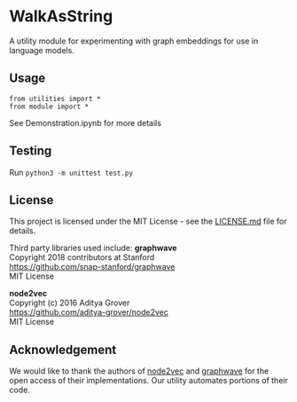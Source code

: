 # WalkAsString

A utility module for experimenting with graph embeddings for use in language models.

## Usage
```
from utilities import *
from module import *
```

See Demonstration.ipynb for more details

## Testing
Run `python3 -m unittest test.py`

## License
This project is licensed under the MIT License - see the [LICENSE.md](LICENSE.md) file for details. <br>

Third party libraries used include:
**graphwave**<br>
    Copyright 2018 contributors at Stanford<br>
    https://github.com/snap-stanford/graphwave<br>
    MIT License<br>

**node2vec**<br>
    Copyright (c) 2016 Aditya Grover<br>
    https://github.com/aditya-grover/node2vec<br>
    MIT License<br>
    
## Acknowledgement
We would like to thank the authors of [node2vec](https://github.com/aditya-grover/node2vec) and [graphwave](https://github.com/snap-stanford/graphwave) for the open access of their implementations.  Our utility automates portions of their code.

